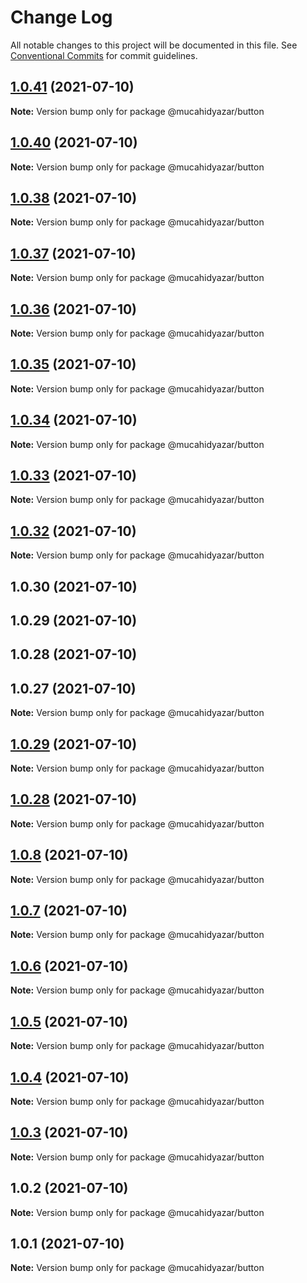# Change Log

All notable changes to this project will be documented in this file.
See [Conventional Commits](https://conventionalcommits.org) for commit guidelines.

## [1.0.41](https://github.com/mucahidyazar/mucahidyazar/compare/@mucahidyazar/button@1.0.40...@mucahidyazar/button@1.0.41) (2021-07-10)

**Note:** Version bump only for package @mucahidyazar/button

## [1.0.40](https://github.com/mucahidyazar/mucahidyazar/compare/@mucahidyazar/button@1.0.38...@mucahidyazar/button@1.0.40) (2021-07-10)

**Note:** Version bump only for package @mucahidyazar/button

## [1.0.38](https://github.com/mucahidyazar/mucahidyazar/compare/@mucahidyazar/button@1.0.37...@mucahidyazar/button@1.0.38) (2021-07-10)

**Note:** Version bump only for package @mucahidyazar/button

## [1.0.37](https://github.com/mucahidyazar/mucahidyazar/compare/@mucahidyazar/button@1.0.36...@mucahidyazar/button@1.0.37) (2021-07-10)

**Note:** Version bump only for package @mucahidyazar/button

## [1.0.36](https://github.com/mucahidyazar/mucahidyazar/compare/@mucahidyazar/button@1.0.35...@mucahidyazar/button@1.0.36) (2021-07-10)

**Note:** Version bump only for package @mucahidyazar/button

## [1.0.35](https://github.com/mucahidyazar/mucahidyazar/compare/@mucahidyazar/button@1.0.34...@mucahidyazar/button@1.0.35) (2021-07-10)

**Note:** Version bump only for package @mucahidyazar/button

## [1.0.34](https://github.com/mucahidyazar/mucahidyazar/compare/@mucahidyazar/button@1.0.33...@mucahidyazar/button@1.0.34) (2021-07-10)

**Note:** Version bump only for package @mucahidyazar/button

## [1.0.33](https://github.com/mucahidyazar/mucahidyazar/compare/@mucahidyazar/button@1.0.32...@mucahidyazar/button@1.0.33) (2021-07-10)

**Note:** Version bump only for package @mucahidyazar/button

## [1.0.32](https://github.com/mucahidyazar/mucahidyazar/compare/@mucahidyazar/button@1.0.30...@mucahidyazar/button@1.0.32) (2021-07-10)

**Note:** Version bump only for package @mucahidyazar/button

## 1.0.30 (2021-07-10)

## 1.0.29 (2021-07-10)

## 1.0.28 (2021-07-10)

## 1.0.27 (2021-07-10)

**Note:** Version bump only for package @mucahidyazar/button

## [1.0.29](https://github.com/mucahidyazar/mucahidyazar/compare/v1.0.28...v1.0.29) (2021-07-10)

**Note:** Version bump only for package @mucahidyazar/button

## [1.0.28](https://github.com/mucahidyazar/mucahidyazar/compare/v1.0.27...v1.0.28) (2021-07-10)

**Note:** Version bump only for package @mucahidyazar/button

## [1.0.8](https://github.com/mucahidyazar/mucahidyazar/compare/@mucahidyazar/button@1.0.7...@mucahidyazar/button@1.0.8) (2021-07-10)

**Note:** Version bump only for package @mucahidyazar/button

## [1.0.7](https://github.com/mucahidyazar/mucahidyazar/compare/@mucahidyazar/button@1.0.6...@mucahidyazar/button@1.0.7) (2021-07-10)

**Note:** Version bump only for package @mucahidyazar/button

## [1.0.6](https://github.com/mucahidyazar/mucahidyazar/compare/@mucahidyazar/button@1.0.5...@mucahidyazar/button@1.0.6) (2021-07-10)

**Note:** Version bump only for package @mucahidyazar/button

## [1.0.5](https://github.com/mucahidyazar/mucahidyazar/compare/@mucahidyazar/button@1.0.4...@mucahidyazar/button@1.0.5) (2021-07-10)

**Note:** Version bump only for package @mucahidyazar/button

## [1.0.4](https://github.com/mucahidyazar/mucahidyazar/compare/@mucahidyazar/button@1.0.3...@mucahidyazar/button@1.0.4) (2021-07-10)

**Note:** Version bump only for package @mucahidyazar/button

## [1.0.3](https://github.com/mucahidyazar/mucahidyazar/compare/@mucahidyazar/button@1.0.2...@mucahidyazar/button@1.0.3) (2021-07-10)

**Note:** Version bump only for package @mucahidyazar/button

## 1.0.2 (2021-07-10)

**Note:** Version bump only for package @mucahidyazar/button

## 1.0.1 (2021-07-10)

**Note:** Version bump only for package @mucahidyazar/button
